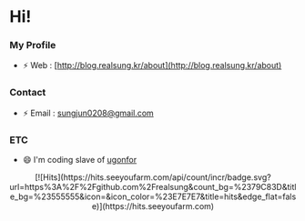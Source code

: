 # Hi!

### My Profile
- ⚡ Web : [http://blog.realsung.kr/about](http://blog.realsung.kr/about)

### Contact
- ⚡ Email : sungjun0208@gmail.com

### ETC
- 😄 I'm coding slave of [ugonfor](https://github.com/ugonfor)

<div align=center>
[![Hits](https://hits.seeyoufarm.com/api/count/incr/badge.svg?url=https%3A%2F%2Fgithub.com%2Frealsung&count_bg=%2379C83D&title_bg=%23555555&icon=&icon_color=%23E7E7E7&title=hits&edge_flat=false)](https://hits.seeyoufarm.com)
</div>
